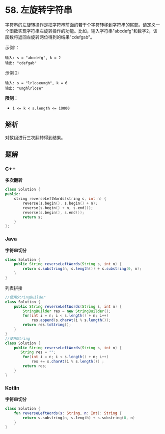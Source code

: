 # 58. 左旋转字符串

字符串的左旋转操作是把字符串前面的若干个字符转移到字符串的尾部。请定义一个函数实现字符串左旋转操作的功能。比如，输入字符串"abcdefg"和数字2，该函数将返回左旋转两位得到的结果"cdefgab"。

示例1：

```
输入: s = "abcdefg", k = 2
输出: "cdefgab"
```

示例 2:

    输入: s = "lrloseumgh", k = 6
    输出: "umghlrlose"

**限制：**

- `1 <= k < s.length <= 10000`

## 解析

对数组进行三次翻转得到结果。



## 题解

### C++

**多次翻转**

~~~c++
class Solution {
public:
    string reverseLeftWords(string s, int n) {
        reverse(s.begin(), s.begin() + n);
        reverse(s.begin() + n, s.end());
        reverse(s.begin(), s.end());
        return s;
    }
};
~~~



### Java

**字符串切分**

```java
class Solution {
    public String reverseLeftWords(String s, int n) {
        return s.substring(n, s.length()) + s.substring(0, n);
    }
}
```

列表拼接

```java
//使用StringBuilder
class Solution {
    public String reverseLeftWords(String s, int n) {
        StringBuilder res = new StringBuilder();
        for(int i = n; i < s.length() + n; i++)
            res.append(s.charAt(i % s.length());
        return res.toString();
    }
}
//使用String                       
class Solution {
    public String reverseLeftWords(String s, int n) {
       String res = "";
        for(int i = n; i < s.length() + n; i++)
            res += s.charAt(i % s.length()) ;
        return res;
    }
}
```



### Kotlin

**字符串切分**

```kotlin
class Solution {
    fun reverseLeftWords(s: String, n: Int): String {
        return s.substring(n, s.length) + s.substring(0, n)
    }
}
```

